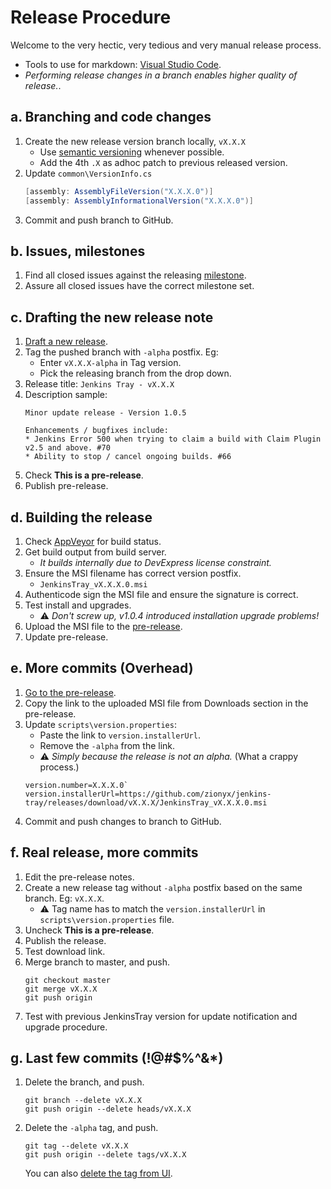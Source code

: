 # Release Procedure
Welcome to the very hectic, very tedious and very manual release process.
- Tools to use for markdown: [Visual Studio Code](https://code.visualstudio.com/).
- *Performing release changes in a branch enables higher quality of release.*.

## a. Branching and code changes
1. Create the new release version branch locally, ``vX.X.X``
    - Use [semantic versioning](http://semver.org/) whenever possible.
    - Add the 4th ``.X`` as adhoc patch to previous released version.
1. Update `common\VersionInfo.cs`
    ```csharp
    [assembly: AssemblyFileVersion("X.X.X.0")]
    [assembly: AssemblyInformationalVersion("X.X.X.0")]
    ```
1. Commit and push branch to GitHub.

## b. Issues, milestones
1. Find all closed issues against the releasing [milestone](https://github.com/zionyx/jenkins-tray/milestones).
1. Assure all closed issues have the correct milestone set.

## c. Drafting the new release note
1. [Draft a new release](https://github.com/zionyx/jenkins-tray/releases/new).
1. Tag the pushed branch with `-alpha` postfix. Eg:
    - Enter `vX.X.X-alpha` in Tag version.
    - Pick the releasing branch from the drop down.
1. Release title: ``Jenkins Tray - vX.X.X``
1. Description sample:
    ```
    Minor update release - Version 1.0.5

    Enhancements / bugfixes include:
    * Jenkins Error 500 when trying to claim a build with Claim Plugin v2.5 and above. #70 
    * Ability to stop / cancel ongoing builds. #66 
    ```
1. Check **This is a pre-release**.
1. Publish pre-release.

## d. Building the release
1. Check [AppVeyor](https://ci.appveyor.com/project/zionyx/jenkins-tray-tracker) for build status.
1. Get build output from build server.
    - *It builds internally due to DevExpress license constraint.*
1. Ensure the MSI filename has correct version postfix.
    - ``JenkinsTray_vX.X.X.0.msi``
1. Authenticode sign the MSI file and ensure the signature is correct.
1. Test install and upgrades.
    - :warning: *Don't screw up, v1.0.4 introduced installation upgrade problems!*
1. Upload the MSI file to the [pre-release](https://github.com/zionyx/jenkins-tray/releases).
1. Update pre-release.

## e. More commits (Overhead)
1. [Go to the pre-release](https://github.com/zionyx/jenkins-tray/releases/).
1. Copy the link to the uploaded MSI file from Downloads section in the pre-release.
1. Update `scripts\version.properties`:
    - Paste the link to `version.installerUrl`.
    - Remove the `-alpha` from the link.
    - :warning: *Simply because the release is not an alpha.* (What a crappy process.)
    ```
    version.number=X.X.X.0`
    version.installerUrl=https://github.com/zionyx/jenkins-tray/releases/download/vX.X.X/JenkinsTray_vX.X.X.0.msi
    ```
1. Commit and push changes to branch to GitHub.

## f. Real release, more commits
1. Edit the pre-release notes.
1. Create a new release tag without `-alpha` postfix based on the same branch. Eg: `vX.X.X`.
   - :warning: Tag name has to match the `version.installerUrl` in `scripts\version.properties` file.
1. Uncheck **This is a pre-release**.
1. Publish the release.
1. Test download link.
1. Merge branch to master, and push.
    ```
    git checkout master
    git merge vX.X.X
    git push origin
    ```
1. Test with previous JenkinsTray version for update notification and upgrade procedure.

## g. Last few commits (!@#$%^&*)
1. Delete the branch, and push.
    ```
    git branch --delete vX.X.X
    git push origin --delete heads/vX.X.X
    ```
1. Delete the ``-alpha`` tag, and push.
    ```
    git tag --delete vX.X.X
    git push origin --delete tags/vX.X.X
    ```
    You can also [delete the tag from UI](https://github.com/zionyx/jenkins-tray/tags).
